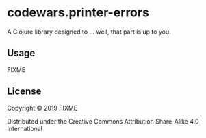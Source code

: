 # codewars.printer-errors

A Clojure library designed to ... well, that part is up to you.

## Usage

FIXME

## License

Copyright © 2019 FIXME

Distributed under the Creative Commons Attribution Share-Alike 4.0 International
